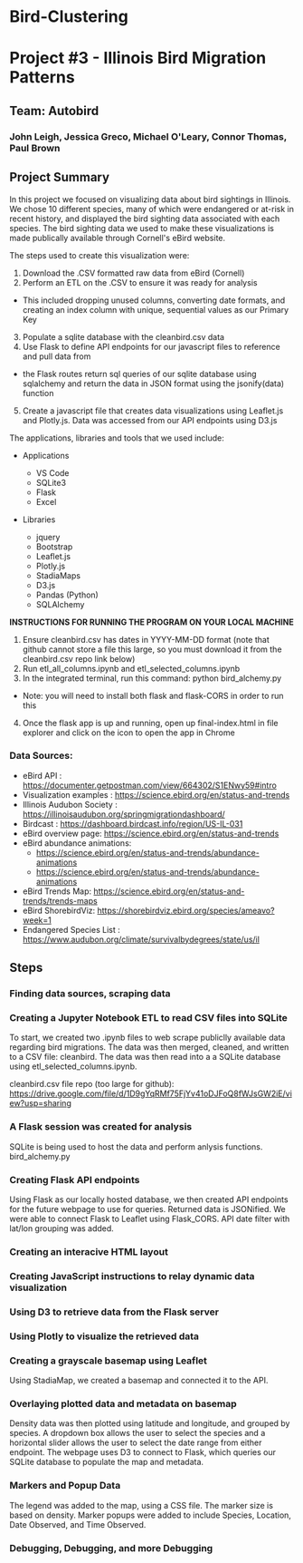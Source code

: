 # Bird-Clustering
# Project #3 - Illinois Bird Migration Patterns

## Team: Autobird
### John Leigh, Jessica Greco, Michael O'Leary, Connor Thomas, Paul Brown

## Project Summary
In this project we focused on visualizing data about bird sightings in Illinois. We chose 10 different species, many of which were endangered or at-risk in recent history, and displayed the bird sighting data associated with each species. The bird sighting data we used to make these visualizations is made publically available through Cornell's eBird website.

The steps used to create this visualization were: 
1.  Download the .CSV formatted raw data from eBird (Cornell)
2.  Perform an ETL on the .CSV to ensure it was ready for analysis
  * This included dropping unused columns, converting date formats, and creating an index column with unique, sequential values as our Primary Key
3.  Populate a sqlite database with the cleanbird.csv data 
4.  Use Flask to define API endpoints for our javascript files to reference and pull data from
  * the Flask routes return sql queries of our sqlite database using sqlalchemy and return the data in JSON format using the jsonify(data) function
5.  Create a javascript file that creates data visualizations using Leaflet.js and Plotly.js. Data was accessed from our API endpoints using D3.js

The applications, libraries and tools that we used include:
- Applications
  - VS Code
  - SQLite3
  - Flask
  - Excel

- Libraries
  - jquery
  - Bootstrap
  - Leaflet.js
  - Plotly.js
  - StadiaMaps
  - D3.js
  - Pandas (Python)
  - SQLAlchemy


**INSTRUCTIONS FOR RUNNING THE PROGRAM ON YOUR LOCAL MACHINE**
1.  Ensure cleanbird.csv has dates in YYYY-MM-DD format (note that github cannot store a file this large, so you must download it from the cleanbird.csv repo link below)
2.  Run etl_all_columns.ipynb and etl_selected_columns.ipynb
3.  In the integrated terminal, run this command: python bird_alchemy.py
   * Note: you will need to install both flask and flask-CORS in order to run this
4.  Once the flask app is up and running, open up final-index.html in file explorer and click on the icon to open the app in Chrome

### Data Sources:
- eBird API : https://documenter.getpostman.com/view/664302/S1ENwy59#intro 
- Visualization examples : https://science.ebird.org/en/status-and-trends 
- Illinois Audubon Society : https://illinoisaudubon.org/springmigrationdashboard/ 
- Birdcast : https://dashboard.birdcast.info/region/US-IL-031 
- eBird overview page: https://science.ebird.org/en/status-and-trends
- eBird abundance animations: 
  - https://science.ebird.org/en/status-and-trends/abundance-animations 
  - https://science.ebird.org/en/status-and-trends/abundance-animations 
- eBird Trends Map: https://science.ebird.org/en/status-and-trends/trends-maps
- eBird ShorebirdViz:  https://shorebirdviz.ebird.org/species/ameavo?week=1
- Endangered Species List : https://www.audubon.org/climate/survivalbydegrees/state/us/il 


## Steps
### Finding data sources, scraping data
### Creating a Jupyter Notebook ETL to read CSV files into SQLite
To start, we created two .ipynb files to web scrape publiclly available data regarding bird migrations. The data was then merged, cleaned, and written to a CSV file: cleanbird.  The data was then read into a a SQLite database using etl_selected_columns.ipynb.

cleanbird.csv file repo (too large for github): https://drive.google.com/file/d/1D9gYqRMf75FjYv41oDJFoQ8fWJsGW2iE/view?usp=sharing 

### A Flask session was created for analysis
SQLite is being used to host the data and perform anlysis functions. bird_alchemy.py 
### Creating Flask API endpoints
Using Flask as our locally hosted database, we then created API endpoints for the future webpage to use for queries. Returned data is JSONified. We were able to connect Flask to Leaflet using Flask_CORS.
API date filter with lat/lon grouping was added.
### Creating an interacive HTML layout 
### Creating JavaScript instructions to relay dynamic data visualization
### Using D3 to retrieve data from the Flask server
### Using Plotly to visualize the retrieved data
### Creating a grayscale basemap using Leaflet
Using StadiaMap, we created a basemap and connected it to the API.
### Overlaying plotted data and metadata on basemap 
Density data was then plotted using latitude and longitude, and grouped by species. A dropdown box allows the user to select the species and a horizontal slider allows the user to select the date range from either endpoint. The webpage uses D3 to connect to Flask, which queries our SQLite database to populate the map and metadata.
### Markers and Popup Data
The legend was added to the map, using a CSS file. The marker size is based on density. Marker popups were added to include Species, Location, Date Observed, and Time Observed. 
### Debugging, Debugging, and more Debugging

